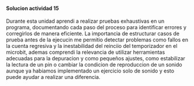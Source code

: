#### Solucion actividad 15

Durante esta unidad aprendi a realizar pruebas exhaustivas en un programa, documentando cada paso del proceso para identificar errores y corregirlos de manera eficiente. La importancia de estructurar casos de prueba antes de la ejecucin me permitio detectar problemas como fallos en la cuenta regresiva y la inestabilidad del reinciio del temporizador en el microbit, ademas comprendi la relevancia de utilizar herramientas adecuadas para la depuracion y como pequeños ajustes, como estabilizar la lectura de un pin o cambiar la condicion de reproduccion de un sonido aunque ya habiamos implementado un ejercicio solo de sonido y esto puede ayudar a realizar una diferencia.
